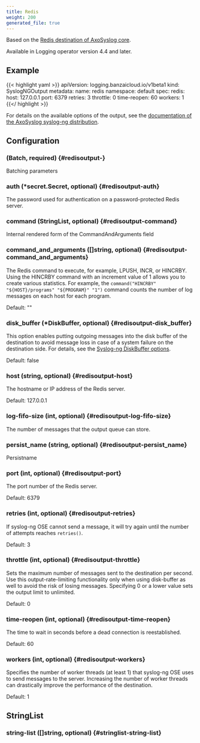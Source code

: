 ```yaml
---
title: Redis
weight: 200
generated_file: true
---
```


Based on the [Redis destination of AxoSyslog core](https://axoflow.com/docs/axosyslog-core/chapter-destinations/configuring-destinations-redis/).

Available in Logging operator version 4.4 and later.

## Example

{{< highlight yaml >}}
apiVersion: logging.banzaicloud.io/v1beta1
kind: SyslogNGOutput
metadata:
  name: redis
  namespace: default
spec:
  redis:
    host: 127.0.0.1
    port: 6379
    retries: 3
    throttle: 0
    time-reopen: 60
    workers: 1
 {{</ highlight >}}

For details on the available options of the output, see the [documentation of the AxoSyslog syslog-ng distribution](https://axoflow.com/docs/axosyslog-core/chapter-destinations/configuring-destinations-redis/).


## Configuration

###  (Batch, required) {#redisoutput-}

Batching parameters 


### auth (*secret.Secret, optional) {#redisoutput-auth}

The password used for authentication on a password-protected Redis server. 


### command (StringList, optional) {#redisoutput-command}

Internal rendered form of the CommandAndArguments field 

### command_and_arguments ([]string, optional) {#redisoutput-command_and_arguments}

The Redis command to execute, for example, LPUSH, INCR, or HINCRBY. Using the HINCRBY command with an increment value of 1 allows you to create various statistics. For example, the `command("HINCRBY" "${HOST}/programs" "${PROGRAM}" "1")` command counts the number of log messages on each host for each program.

Default: ""

### disk_buffer (*DiskBuffer, optional) {#redisoutput-disk_buffer}

This option enables putting outgoing messages into the disk buffer of the destination to avoid message loss in case of a system failure on the destination side. For details, see the [Syslog-ng DiskBuffer options](../disk_buffer/).

Default: false

### host (string, optional) {#redisoutput-host}

The hostname or IP address of the Redis server.

Default: 127.0.0.1

### log-fifo-size (int, optional) {#redisoutput-log-fifo-size}

The number of messages that the output queue can store. 


### persist_name (string, optional) {#redisoutput-persist_name}

Persistname 


### port (int, optional) {#redisoutput-port}

The port number of the Redis server.

Default: 6379

### retries (int, optional) {#redisoutput-retries}

If syslog-ng OSE cannot send a message, it will try again until the number of attempts reaches `retries()`.

Default: 3

### throttle (int, optional) {#redisoutput-throttle}

Sets the maximum number of messages sent to the destination per second. Use this output-rate-limiting functionality only when using disk-buffer as well to avoid the risk of losing messages. Specifying 0 or a lower value sets the output limit to unlimited.

Default: 0

### time-reopen (int, optional) {#redisoutput-time-reopen}

The time to wait in seconds before a dead connection is reestablished.

Default: 60

### workers (int, optional) {#redisoutput-workers}

Specifies the number of worker threads (at least 1) that syslog-ng OSE uses to send messages to the server. Increasing the number of worker threads can drastically improve the performance of the destination.

Default: 1


## StringList

### string-list ([]string, optional) {#stringlist-string-list}



